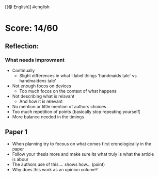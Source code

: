 [[🟣 English]] #english 

# Score: 14/60 

## Reflection:

### What needs improvment 

- Continually 
	- Slight differences in what I label things 'handmaids tale' vs handmaidens tale'
- Not enough focos on devices 
	- Too much focos on the context of what happens 
- Not describing what is relavant 
	- And how it is relevant 
- No mention or little mention of authors choices 
- Too much repetition of points (basically stop repeating yourself)
- More balance needed in the timings 


## Paper 1 
- When planning try to focous on what comes first cronologically in the paper
- Follow your thesis more and make sure its what truly is what the article is abour 
- The authors use of this.... shows how... (point)
- Why does this work as an opinion colume? 